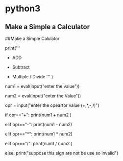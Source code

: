 # python3

## Make a Simple a Calculator 


##Make a Simple Calulator 

print('''
+ ADD 
- Subtract 
* Multiple 
/ Divide 
    '''  )

num1 = eval(input("enter the value"))

num2 = eval(input("enter the Value"))



opr = input("enter the opeartor value (+,*,-,/)")

if opr=="+":
    print(num1 + num2 )
    
elif opr=="-":
    print(num1 - num2)
    
    
elif opr=="*":
    print(num1 * num2)
    
    
    
elif opr=="/":
    print(num1 / num2 )
    

    
    
else:
    print("suppose this sign are not be use so invalid")
    
    
